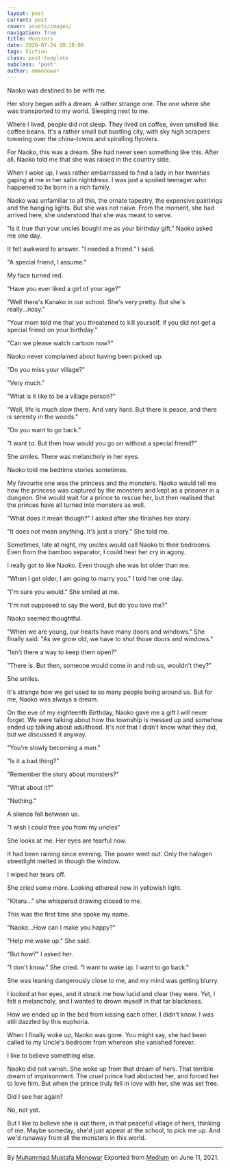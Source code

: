 ```yaml
---
layout: post
current: post
cover: assets/images/
navigation: True
title: Monsters
date: 2020-07-24 10:18:00
tags: Fiction
class: post-template
subclass: 'post'
author: mmmonowar
---
```


Naoko was destined to be with me.

Her story began with a dream. A rather strange one. The one where she
was transported to my world. Sleeping next to me.

Where I lived, people did not sleep. They lived on coffee, even smelled
like coffee beans. It's a rather small but bustling city, with sky high
scrapers towering over the china-towns and spiralling flyovers.

For Naoko, this was a dream. She had never seen something like this.
After all, Naoko told me that she was raised in the country side.

When I woke up, I was rather embarrassed to find a lady in her twenties
gaping at me in her satin nightdress. I was just a spoiled teenager who
happened to be born in a rich family.

Naoko was unfamiliar to all this, the ornate tapestry, the expensive
paintings and the hanging lights. But she was not naive. From the
moment, she had arrived here, she understood that she was meant to
serve.

"Is it true that your uncles bought me as your birthday gift." Naoko
asked me one day.

It felt awkward to answer. "I needed a friend." I said.

"A special friend, I assume."

My face turned red.

"Have you ever liked a girl of your age?"

"Well there's Kanako in our school. She's very pretty. But she's
really...nosy."

"Your mom told me that you threatened to kill yourself, if you did not
get a special friend on your birthday."

"Can we please watch cartoon now?"

Naoko never complained about having been picked up.

"Do you miss your village?"

"Very much."

"What is it like to be a village person?"

"Well, life is much slow there. And very hard. But there is peace, and
there is serenity in the woods."

"Do you want to go back."

"I want to. But then how would you go on without a special friend?"

She smiles. There was melancholy in her eyes.

Naoko told me bedtime stories sometimes.

My favourite one was the princess and the monsters. Naoko would tell me
how the princess was captured by the monsters and kept as a prisoner in
a dungeon. She would wait for a prince to rescue her, but then realised
that the princes have all turned into monsters as well.

"What does it mean though?" I asked after she finishes her story.

"It does not mean anything. It's just a story." She told me.

Sometimes, late at night, my uncles would call Naoko to their bedrooms.
Even from the bamboo separator, I could hear her cry in agony.

I really got to like Naoko. Even though she was lot older than me.

"When I get older, I am going to marry you." I told her one day.

"I'm sure you would." She smiled at me.

"I'm not supposed to say the word, but do you love me?"

Naoko seemed thoughtful.

"When we are young, our hearts have many doors and windows." She finally
said. "As we grow old, we have to shut those doors and windows."

"Isn't there a way to keep them open?"

"There is. But then, someone would come in and rob us, wouldn't they?"

She smiles.

It's strange how we get used to so many people being around us. But for
me, Naoko was always a dream.

On the eve of my eighteenth Birthday, Naoko gave me a gift I will never
forget. We were talking about how the township is messed up and somehow
ended up talking about adulthood. It's not that I didn't know what they
did, but we discussed it anyway.

"You're slowly becoming a man."

"Is it a bad thing?"

"Remember the story about monsters?"

"What about it?"

"Nothing."

A silence fell between us.

"I wish I could free you from my uncles"

She looks at me. Her eyes are tearful now.

It had been raining since evening. The power went out. Only the halogen
streetlight melted in though the window.

I wiped her tears off.

She cried some more. Looking ethereal now in yellowish light.

"Kitaru..." she whispered drawing closed to me.

This was the first time she spoke my name.

"Naoko...How can I make you happy?"

"Help me wake up." She said.

"But how?" I asked her.

"I don't know." She cried. "I want to wake up. I want to go back."

She was leaning dangerously close to me, and my mind was getting blurry.

I looked at her eyes, and it struck me how lucid and clear they were.
Yet, I felt a melancholy, and I wanted to drown myself in that tar
blackness.

How we ended up in the bed from kissing each other, I didn't know. I was
still dazzled by this euphoria.

When I finally woke up, Naoko was gone. You might say, she had been
called to my Uncle's bedroom from whereon she vanished forever.

I like to believe something else.

Naoko did not vanish. She woke up from that dream of hers. That terrible
dream of imprisonment. The cruel prince had abducted her, and forced her
to love him. But when the prince truly fell in love with her, she was
set free.

Did I see her again?

No, not yet.

But I like to believe she is out there, in that peaceful village of
hers, thinking of me. Maybe someday, she'd just appear at the school, to
pick me up. And we'd runaway from all the monsters in this world.

---
By [Muhammad Mustafa Monowar](https://medium.com/@mmmonowar)
Exported from [Medium](https://medium.com) on June 11, 2021.